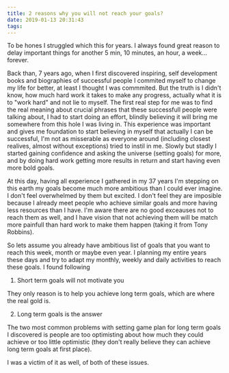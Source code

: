 ```yaml
---
title: 2 reasons why you will not reach your goals?
date: 2019-01-13 20:31:43
tags:
---
```


To be hones I struggled which this for years. I always found great reason to delay important things for another
5 min, 10 minutes, an hour, a week... forever.

Back than, 7 years ago, when I first discovered inspiring, self development books and biographies of successful
people I commited myself to change my life for better, at least I thought I was commmited. But the truth is
I didn't know, how much hard work it takes to make any progress, actually what it is to "work hard" and not
lie to myself. The first real step for me was to find the real meaning about crucial phrases that these
successfull people were talking about, I had to start doing an effort, blindly believing it will bring me somewhere
from this hole I was living in. This experience was important and gives me foundation to start believing in myself
that actually I can be successful, I'm not as misserable as everyone around (including closest realives, almost
without exceptions) tried to instil in me. Slowly but stadly I started gaining confidence and asking the universe
(setting goals) for more, and by doing hard work getting more results in return and start having even more bold
goals.

At this day, having all experience I gathered in my 37 years I'm stepping on this earth my goals become much
more ambitious than I could ever imagine. I don't feel overwhelmed by them but excited. I don't feel they are
imposible because I already meet people who achieve similar goals and more having less resources than I have.
I'm aware there are no good exceauses not to reach them as well, and I have vision that not achieving them
will be match more painfull than hard work to make them happen (taking it from Tony Robbins).

So lets assume you already have ambitious list of goals that you want to reach this week, month or maybe even year.
I planning my entire years these days and try to adapt my monthly, weekly and daily activities to reach these goals.
I found following

1. Short term goals will not motivate you

They only reason is to help you achieve long term goals, which are where the real gold is.

2. Long term goals is the answer


The two most common problems with setting game plan for long term goals I discovered is people are too optimisting about
how much they could achieve or too little optimistic (they don't really believe they can achieve long term goals
at first place).

I was a victim of it as well, of both of these issues.
